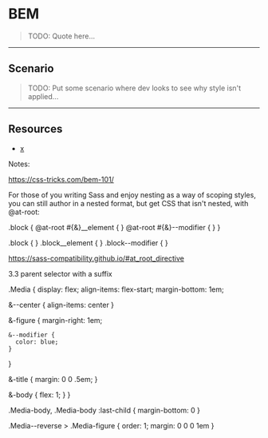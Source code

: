 # BEM
<!-- .slide: data-state="backEndBrian juniorJacob" -->

> TODO: Quote here...

------

## Scenario

> TODO: Put some scenario where dev looks to see why style isn't applied...

------

## Resources
<!-- .slide: data-state="backEndBrian juniorJacob midLevelMelissa" -->

* [x](#)

Notes:

https://css-tricks.com/bem-101/

For those of you writing Sass and enjoy nesting as a way of scoping styles, you can still author in a nested format, but get CSS that isn't nested, with @at-root:

.block {
  @at-root #{&}__element {
  }
  @at-root #{&}--modifier {
  }
}

.block {
}
.block__element {
}
.block--modifier {
}

https://sass-compatibility.github.io/#at_root_directive

3.3
parent selector with a suffix

.Media {
  display: flex;
  align-items: flex-start;
  margin-bottom: 1em;

  &--center {
    align-items: center
  }

  &-figure {
    margin-right: 1em;

    &--modifier {
      color: blue;
    }
  }

  &-title {
    margin: 0 0 .5em;
  }

  &-body {
    flex: 1;
  }
}

.Media-body,
.Media-body :last-child {
  margin-bottom: 0
}

.Media--reverse > .Media-figure {
  order: 1;
  margin: 0 0 0 1em
}
